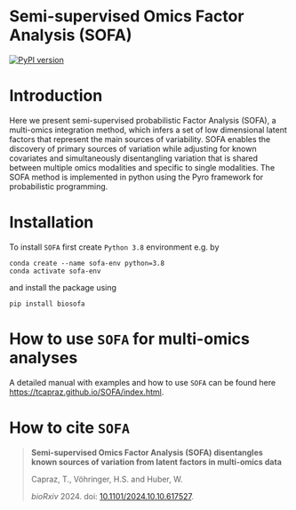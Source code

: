 # Semi-supervised Omics Factor Analysis (SOFA)


[![PyPI version](https://badge.fury.io/py/biosofa.svg)](https://badge.fury.io/py/biosofa)

# Introduction

Here we present semi-supervised probabilistic Factor Analysis (SOFA), a multi-omics integration method, which infers a set of low dimensional latent factors that represent the main sources of variability. SOFA enables the discovery of primary sources of variation while adjusting for known covariates and simultaneously disentangling variation that is shared between multiple omics modalities and specific to single modalities. The SOFA method is implemented in python using the Pyro framework for probabilistic programming.


# Installation

To install `SOFA` first create `Python 3.8` environment e.g. by

```
conda create --name sofa-env python=3.8
conda activate sofa-env
```

and install the package using 

```
pip install biosofa
```



# How to use `SOFA` for multi-omics analyses

A detailed manual with examples and how to use `SOFA` can be found here https://tcapraz.github.io/SOFA/index.html.


# How to cite `SOFA`

> **Semi-supervised Omics Factor Analysis (SOFA) disentangles known sources of variation from latent factors in multi-omics data**
>
> Capraz, T., Vöhringer, H.S. and Huber, W.
>
> *bioRxiv* 2024. doi: [10.1101/2024.10.10.617527](https://doi.org/10.1101/2024.10.10.617527).
